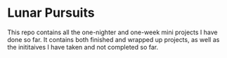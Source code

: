 # Lunar Pursuits

This repo contains all the one-nighter and one-week mini projects I have done so far. 
It contains both finished and wrapped up projects, as well as the inititaives I have taken and not completed so far.
